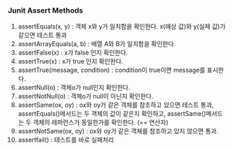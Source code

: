 ### Junit Assert Methods
1. assertEquals(x, y) : 객체 x와 y가 일치함을 확인한다. x(예상 값)와 y(실제 값)가 같으면 테스트 통과
2. assertArrayEquals(a, b) : 배열 A와 B가 일치함을 확인한다.
3. assertFalse(x) :  x가 false 인지 확인한다.
4. assertTrue(x) : x가 true 인지 확인한다.
5. assertTrue(message, condition) : condition이 true이면 message를 표시한다.
6. assertNull(o) : 객체o가 null인지 확인한다.
7. assertNotNull(o) : 객체o가 null이 아닌지 확인한다.
8. assertSame(ox, oy) :  ox와 oy가 같은 객체를 참조하고 있으면 테스트 통과, 
assertEquals()메서드는 두 객체의 값이 같은지 확인하고, assertSame()메서드는 두 객체의 레퍼런스가 동일한가를 확인한다. (== 연산자)
9. assertNotSame(ox, oy) : ox와 oy가 같은 객체를 참조하고 있지 않으면 통과.
10. assertfail() : 테스트를 바로 실패처리